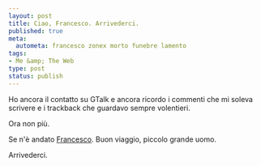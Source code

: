 ```yaml
--- 
layout: post
title: Ciao, Francesco. Arrivederci.
published: true
meta: 
  autometa: francesco zonex morto funebre lamento
tags: 
- Me &amp; The Web
type: post
status: publish
---
```

Ho ancora il contatto su GTalk e ancora ricordo i commenti che mi soleva scrivere e i trackback che guardavo sempre volentieri.  
  
Ora non più.  
  
Se n'è andato [Francesco](http://www.zonex.it/). Buon viaggio, piccolo grande uomo.  
  
Arrivederci. 
